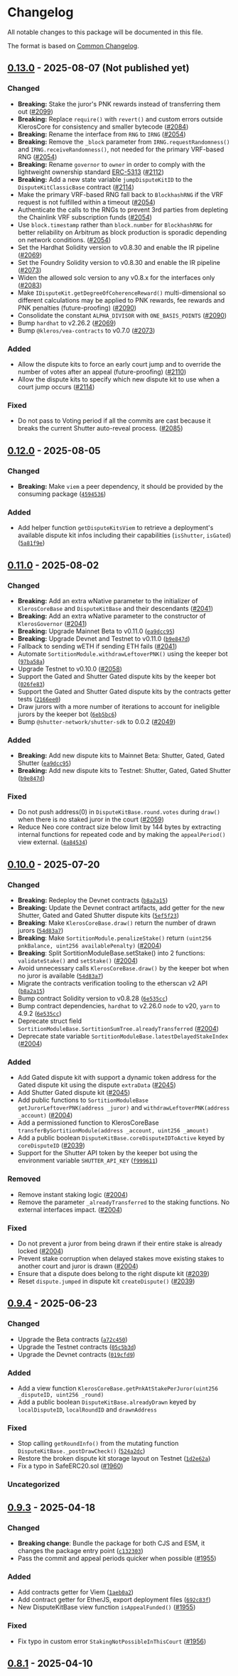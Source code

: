 # Changelog

All notable changes to this package will be documented in this file.

The format is based on [Common Changelog](https://common-changelog.org/).

## [0.13.0] - 2025-08-07 (Not published yet)

### Changed

- **Breaking:** Stake the juror's PNK rewards instead of transferring them out ([#2099](https://github.com/kleros/kleros-v2/issues/2099))
- **Breaking:** Replace `require()` with `revert()` and custom errors outside KlerosCore for consistency and smaller bytecode ([#2084](https://github.com/kleros/kleros-v2/issues/2084))
- **Breaking:** Rename the interface from `RNG` to `IRNG` ([#2054](https://github.com/kleros/kleros-v2/issues/2054))
- **Breaking:** Remove the `_block` parameter from `IRNG.requestRandomness()` and `IRNG.receiveRandomness()`, not needed for the primary VRF-based RNG ([#2054](https://github.com/kleros/kleros-v2/issues/2054))
- **Breaking:** Rename `governor` to `owner` in order to comply with the lightweight ownership standard [ERC-5313](https://eipsinsight.com/ercs/erc-5313) ([#2112](https://github.com/kleros/kleros-v2/issues/2112))
- **Breaking:** Add a new state variable `jumpDisputeKitID` to the `DisputeKitClassicBase` contract ([#2114](https://github.com/kleros/kleros-v2/issues/2114))
- Make the primary VRF-based RNG fall back to `BlockhashRNG` if the VRF request is not fulfilled within a timeout ([#2054](https://github.com/kleros/kleros-v2/issues/2054))
- Authenticate the calls to the RNGs to prevent 3rd parties from depleting the Chainlink VRF subscription funds ([#2054](https://github.com/kleros/kleros-v2/issues/2054))
- Use `block.timestamp` rather than `block.number` for `BlockhashRNG` for better reliability on Arbitrum as block production is sporadic depending on network conditions. ([#2054](https://github.com/kleros/kleros-v2/issues/2054))
- Set the Hardhat Solidity version to v0.8.30 and enable the IR pipeline ([#2069](https://github.com/kleros/kleros-v2/issues/2069))
- Set the Foundry Solidity version to v0.8.30 and enable the IR pipeline ([#2073](https://github.com/kleros/kleros-v2/issues/2073))
- Widen the allowed solc version to any v0.8.x for the interfaces only ([#2083](https://github.com/kleros/kleros-v2/issues/2083))
- Make `IDisputeKit.getDegreeOfCoherenceReward()` multi-dimensional so different calculations may be applied to PNK rewards, fee rewards and PNK penalties (future-proofing) ([#2090](https://github.com/kleros/kleros-v2/issues/2090))
- Consolidate the constant `ALPHA_DIVISOR` with `ONE_BASIS_POINTS` ([#2090](https://github.com/kleros/kleros-v2/issues/2090))
- Bump `hardhat` to v2.26.2 ([#2069](https://github.com/kleros/kleros-v2/issues/2069))
- Bump `@kleros/vea-contracts` to v0.7.0 ([#2073](https://github.com/kleros/kleros-v2/issues/2073))

### Added

- Allow the dispute kits to force an early court jump and to override the number of votes after an appeal (future-proofing) ([#2110](https://github.com/kleros/kleros-v2/issues/2110))
- Allow the dispute kits to specify which new dispute kit to use when a court jump occurs ([#2114](https://github.com/kleros/kleros-v2/issues/2114))

### Fixed

- Do not pass to Voting period if all the commits are cast because it breaks the current Shutter auto-reveal process. ([#2085](https://github.com/kleros/kleros-v2/issues/2085))

## [0.12.0] - 2025-08-05

### Changed

- **Breaking:** Make `viem` a peer dependency, it should be provided by the consuming package ([`4594536`](https://github.com/kleros/kleros-v2/commit/4594536c))

### Added

- Add helper function `getDisputeKitsViem` to retrieve a deployment's available dispute kit infos including their capabilities (`isShutter`, `isGated`) ([`5a81f9e`](https://github.com/kleros/kleros-v2/commit/5a81f9ec))

## [0.11.0] - 2025-08-02

### Changed

- **Breaking:** Add an extra wNative parameter to the initializer of `KlerosCoreBase` and `DisputeKitBase` and their descendants ([#2041](https://github.com/kleros/kleros-v2/issues/2041))
- **Breaking:** Add an extra wNative parameter to the constructor of `KlerosGovernor` ([#2041](https://github.com/kleros/kleros-v2/issues/2041))
- **Breaking:** Upgrade Mainnet Beta to v0.11.0 ([`ea9dcc95`](https://github.com/kleros/kleros-v2/commit/ea9dcc95))
- **Breaking:** Upgrade Devnet and Testnet to v0.11.0 ([`b9e847d`](https://github.com/kleros/kleros-v2/commit/b9e847d9))
- Fallback to sending wETH if sending ETH fails ([#2041](https://github.com/kleros/kleros-v2/issues/2041))
- Automate `SortitionModule.withdrawLeftoverPNK()` using the keeper bot ([`97ba58a`](https://github.com/kleros/kleros-v2/commit/97ba58a))
- Upgrade Testnet to v0.10.0 ([#2058](https://github.com/kleros/kleros-v2/issues/2058))
- Support the Gated and Shutter Gated dispute kits by the keeper bot ([`026fe83`](https://github.com/kleros/kleros-v2/commit/026fe83))
- Support the Gated and Shutter Gated dispute kits by the contracts getter tests ([`2166ee0`](https://github.com/kleros/kleros-v2/commit/2166ee0))
- Draw jurors with a more number of iterations to account for ineligible jurors by the keeper bot ([`6eb5bc6`](https://github.com/kleros/kleros-v2/commit/6eb5bc6))
- Bump `@shutter-network/shutter-sdk` to 0.0.2 ([#2049](https://github.com/kleros/kleros-v2/issues/2049))

### Added

- **Breaking:** Add new dispute kits to Mainnet Beta: Shutter, Gated, Gated Shutter ([`ea9dcc95`](https://github.com/kleros/kleros-v2/commit/ea9dcc95))
- **Breaking:** Add new dispute kits to Testnet: Shutter, Gated, Gated Shutter ([`b9e847d`](https://github.com/kleros/kleros-v2/commit/b9e847d9))

### Fixed

- Do not push address(0) in `DisputeKitBase.round.votes` during `draw()` when there is no staked juror in the court ([#2059](https://github.com/kleros/kleros-v2/issues/2059))
- Reduce Neo core contract size below limit by 144 bytes by extracting internal functions for repeated code and by making the `appealPeriod()` view external. ([`4a84534`](https://github.com/kleros/kleros-v2/commit/4a845346))

## [0.10.0] - 2025-07-20

### Changed

- **Breaking:** Redeploy the Devnet contracts ([`b8a2a15`](https://github.com/kleros/kleros-v2/commit/b8a2a15))
- **Breaking:** Update the Devnet contract artifacts, add getter for the new Shutter, Gated and Gated Shutter dispute kits ([`5ef5f23`](https://github.com/kleros/kleros-v2/commit/5ef5f23))
- **Breaking**: Make `KlerosCoreBase.draw()` return the number of drawn jurors ([`54d83a7`](https://github.com/kleros/kleros-v2/commit/54d83a7))
- **Breaking**: Make `SortitionModule.penalizeStake()` return `(uint256 pnkBalance, uint256 availablePenalty)` ([#2004](https://github.com/kleros/kleros-v2/issues/2004))
- **Breaking**: Split SortitionModuleBase.setStake() into 2 functions: `validateStake()` and `setStake()` ([#2004](https://github.com/kleros/kleros-v2/issues/2004))
- Avoid unnecessary calls `KlerosCoreBase.draw()` by the keeper bot when no juror is available ([`54d83a7`](https://github.com/kleros/kleros-v2/commit/54d83a7))
- Migrate the contracts verification tooling to the etherscan v2 API ([`b8a2a15`](https://github.com/kleros/kleros-v2/commit/b8a2a15))
- Bump contract Solidity version to v0.8.28 ([`6e535cc`](https://github.com/kleros/kleros-v2/commit/6e535cc))
- Bump contract dependencies, `hardhat` to v2.26.0 `node` to v20, `yarn` to 4.9.2 ([`6e535cc`](https://github.com/kleros/kleros-v2/commit/6e535cc))
- Deprecate struct field `SortitionModuleBase.SortitionSumTree.alreadyTransferred` ([#2004](https://github.com/kleros/kleros-v2/issues/2004))
- Deprecate state variable `SortitionModuleBase.latestDelayedStakeIndex` ([#2004](https://github.com/kleros/kleros-v2/issues/2004))

### Added

- Add Gated dispute kit with support a dynamic token address for the Gated dispute kit using the dispute `extraData` ([#2045](https://github.com/kleros/kleros-v2/issues/2045))
- Add Shutter Gated dispute kit ([#2045](https://github.com/kleros/kleros-v2/issues/2045))
- Add public functions to `SortitionModuleBase` `getJurorLeftoverPNK(address _juror)` and `withdrawLeftoverPNK(address _account)` ([#2004](https://github.com/kleros/kleros-v2/issues/2004))
- Add a permissioned function to KlerosCoreBase `transferBySortitionModule(address _account, uint256 _amount)`
- Add a public boolean `DisputeKitBase.coreDisputeIDToActive` keyed by `coreDisputeID` ([#2039](https://github.com/kleros/kleros-v2/issues/2039))
- Support for the Shutter API token by the keeper bot using the environment variable `SHUTTER_API_KEY` ([`f999611`](https://github.com/kleros/kleros-v2/commit/f999611))

### Removed

- Remove instant staking logic ([#2004](https://github.com/kleros/kleros-v2/issues/2004))
- Remove the parameter `_alreadyTransferred` to the staking functions. No external interfaces impact. ([#2004](https://github.com/kleros/kleros-v2/issues/2004))

### Fixed

- Do not prevent a juror from being drawn if their entire stake is already locked ([#2004](https://github.com/kleros/kleros-v2/issues/2004))
- Prevent stake corruption when delayed stakes move existing stakes to another court and juror is drawn ([#2004](https://github.com/kleros/kleros-v2/issues/2004))
- Ensure that a dispute does belong to the right dispute kit ([#2039](https://github.com/kleros/kleros-v2/issues/2039))
- Reset `dispute.jumped` in dispute kit `createDispute()` ([#2039](https://github.com/kleros/kleros-v2/issues/2039))

## [0.9.4] - 2025-06-23

### Changed

- Upgrade the Beta contracts ([`a72c450`](https://github.com/kleros/kleros-v2/commit/a72c450))
- Upgrade the Testnet contracts ([`05c5b3d`](https://github.com/kleros/kleros-v2/commit/05c5b3d))
- Upgrade the Devnet contracts ([`019cfd9`](https://github.com/kleros/kleros-v2/commit/019cfd9))

### Added

- Add a view function `KlerosCoreBase.getPnkAtStakePerJuror(uint256 _disputeID, uint256 _round)`
- Add a public boolean `DisputeKitBase.alreadyDrawn` keyed by `localDisputeID`, `localRoundID` and `drawnAddress`

### Fixed

- Stop calling `getRoundInfo()` from the mutating function `DisputeKitBase._postDrawCheck()` ([`524a2dc`](https://github.com/kleros/kleros-v2/commit/524a2dc))
- Restore the broken dispute kit storage layout on Testnet ([`1d2e62a`](https://github.com/kleros/kleros-v2/commit/1d2e62a))
- Fix a typo in SafeERC20.sol ([#1960](https://github.com/kleros/kleros-v2/issues/1960))

### Uncategorized

## [0.9.3] - 2025-04-18

### Changed

- **Breaking change**: Bundle the package for both CJS and ESM, it changes the package entry point ([`c132303`](https://github.com/kleros/kleros-v2/commit/c132303))
- Pass the commit and appeal periods quicker when possible ([#1955](https://github.com/kleros/kleros-v2/issues/1955))

### Added

- Add contracts getter for Viem ([`1aeb0a2`](https://github.com/kleros/kleros-v2/commit/1aeb0a2))
- Add contract getter for EtherJS, export deployment files ([`692c83f`](https://github.com/kleros/kleros-v2/commit/692c83f))
- New DisputeKitBase view function `isAppealFunded()` ([#1955](https://github.com/kleros/kleros-v2/issues/1955))

### Fixed

- Fix typo in custom error `StakingNotPossibleInThisCourt` ([#1956](https://github.com/kleros/kleros-v2/issues/1956))

## [0.8.1] - 2025-04-10

[0.13.0]: https://github.com/kleros/kleros-v2/releases/tag/@kleros%2Fkleros-v2-contracts@0.13.0
[0.12.0]: https://github.com/kleros/kleros-v2/releases/tag/@kleros%2Fkleros-v2-contracts@0.12.0
[0.11.0]: https://github.com/kleros/kleros-v2/releases/tag/@kleros%2Fkleros-v2-contracts@0.11.0
[0.10.0]: https://github.com/kleros/kleros-v2/releases/tag/@kleros%2Fkleros-v2-contracts@0.10.0
[0.9.4]: https://github.com/kleros/kleros-v2/releases/tag/@kleros%2Fkleros-v2-contracts@0.9.4
[0.9.3]: https://github.com/kleros/kleros-v2/releases/tag/@kleros%2Fkleros-v2-contracts@0.9.3
[0.8.1]: https://github.com/kleros/kleros-v2/releases/tag/@kleros%2Fkleros-v2-contracts@0.8.1
